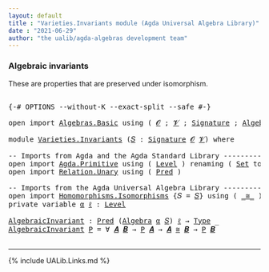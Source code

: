 ```yaml
---
layout: default
title : "Varieties.Invariants module (Agda Universal Algebra Library)"
date : "2021-06-29"
author: "the ualib/agda-algebras development team"
---
```


### Algebraic invariants

These are properties that are preserved under isomorphism.

<pre class="Agda">

<a id="268" class="Symbol">{-#</a> <a id="272" class="Keyword">OPTIONS</a> <a id="280" class="Pragma">--without-K</a> <a id="292" class="Pragma">--exact-split</a> <a id="306" class="Pragma">--safe</a> <a id="313" class="Symbol">#-}</a>

<a id="318" class="Keyword">open</a> <a id="323" class="Keyword">import</a> <a id="330" href="Algebras.Basic.html" class="Module">Algebras.Basic</a> <a id="345" class="Keyword">using</a> <a id="351" class="Symbol">(</a> <a id="353" href="Algebras.Basic.html#1130" class="Generalizable">𝓞</a> <a id="355" class="Symbol">;</a> <a id="357" href="Algebras.Basic.html#1132" class="Generalizable">𝓥</a> <a id="359" class="Symbol">;</a> <a id="361" href="Algebras.Basic.html#3858" class="Function">Signature</a> <a id="371" class="Symbol">;</a> <a id="373" href="Algebras.Basic.html#6222" class="Function">Algebra</a> <a id="381" class="Symbol">)</a>

<a id="384" class="Keyword">module</a> <a id="391" href="Varieties.Invariants.html" class="Module">Varieties.Invariants</a> <a id="412" class="Symbol">(</a><a id="413" href="Varieties.Invariants.html#413" class="Bound">𝑆</a> <a id="415" class="Symbol">:</a> <a id="417" href="Algebras.Basic.html#3858" class="Function">Signature</a> <a id="427" href="Algebras.Basic.html#1130" class="Generalizable">𝓞</a> <a id="429" href="Algebras.Basic.html#1132" class="Generalizable">𝓥</a><a id="430" class="Symbol">)</a> <a id="432" class="Keyword">where</a>

<a id="439" class="Comment">-- Imports from Agda and the Agda Standard Library ---------------------</a>
<a id="512" class="Keyword">open</a> <a id="517" class="Keyword">import</a> <a id="524" href="Agda.Primitive.html" class="Module">Agda.Primitive</a> <a id="539" class="Keyword">using</a> <a id="545" class="Symbol">(</a> <a id="547" href="Agda.Primitive.html#597" class="Postulate">Level</a> <a id="553" class="Symbol">)</a> <a id="555" class="Keyword">renaming</a> <a id="564" class="Symbol">(</a> <a id="566" href="Agda.Primitive.html#326" class="Primitive">Set</a> <a id="570" class="Symbol">to</a> <a id="573" class="Primitive">Type</a> <a id="578" class="Symbol">)</a>
<a id="580" class="Keyword">open</a> <a id="585" class="Keyword">import</a> <a id="592" href="Relation.Unary.html" class="Module">Relation.Unary</a> <a id="607" class="Keyword">using</a> <a id="613" class="Symbol">(</a> <a id="615" href="Relation.Unary.html#1101" class="Function">Pred</a> <a id="620" class="Symbol">)</a>

<a id="623" class="Comment">-- Imports from the Agda Universal Algebra Library -------------------------------------------</a>
<a id="718" class="Keyword">open</a> <a id="723" class="Keyword">import</a> <a id="730" href="Homomorphisms.Isomorphisms.html" class="Module">Homomorphisms.Isomorphisms</a> <a id="757" class="Symbol">{</a><a id="758" class="Argument">𝑆</a> <a id="760" class="Symbol">=</a> <a id="762" href="Varieties.Invariants.html#413" class="Bound">𝑆</a><a id="763" class="Symbol">}</a> <a id="765" class="Keyword">using</a> <a id="771" class="Symbol">(</a> <a id="773" href="Homomorphisms.Isomorphisms.html#2333" class="Record Operator">_≅_</a> <a id="777" class="Symbol">)</a>
<a id="779" class="Keyword">private</a> <a id="787" class="Keyword">variable</a> <a id="796" href="Varieties.Invariants.html#796" class="Generalizable">α</a> <a id="798" href="Varieties.Invariants.html#798" class="Generalizable">ℓ</a> <a id="800" class="Symbol">:</a> <a id="802" href="Agda.Primitive.html#597" class="Postulate">Level</a>

<a id="AlgebraicInvariant"></a><a id="809" href="Varieties.Invariants.html#809" class="Function">AlgebraicInvariant</a> <a id="828" class="Symbol">:</a> <a id="830" href="Relation.Unary.html#1101" class="Function">Pred</a> <a id="835" class="Symbol">(</a><a id="836" href="Algebras.Basic.html#6222" class="Function">Algebra</a> <a id="844" href="Varieties.Invariants.html#796" class="Generalizable">α</a> <a id="846" href="Varieties.Invariants.html#413" class="Bound">𝑆</a><a id="847" class="Symbol">)</a> <a id="849" href="Varieties.Invariants.html#798" class="Generalizable">ℓ</a> <a id="851" class="Symbol">→</a> <a id="853" href="Varieties.Invariants.html#573" class="Primitive">Type</a> <a id="858" class="Symbol">_</a>
<a id="860" href="Varieties.Invariants.html#809" class="Function">AlgebraicInvariant</a> <a id="879" href="Varieties.Invariants.html#879" class="Bound">P</a> <a id="881" class="Symbol">=</a> <a id="883" class="Symbol">∀</a> <a id="885" href="Varieties.Invariants.html#885" class="Bound">𝑨</a> <a id="887" href="Varieties.Invariants.html#887" class="Bound">𝑩</a> <a id="889" class="Symbol">→</a> <a id="891" href="Varieties.Invariants.html#879" class="Bound">P</a> <a id="893" href="Varieties.Invariants.html#885" class="Bound">𝑨</a> <a id="895" class="Symbol">→</a> <a id="897" href="Varieties.Invariants.html#885" class="Bound">𝑨</a> <a id="899" href="Homomorphisms.Isomorphisms.html#2333" class="Record Operator">≅</a> <a id="901" href="Varieties.Invariants.html#887" class="Bound">𝑩</a> <a id="903" class="Symbol">→</a> <a id="905" href="Varieties.Invariants.html#879" class="Bound">P</a> <a id="907" href="Varieties.Invariants.html#887" class="Bound">𝑩</a>

</pre>

--------------------------------

{% include UALib.Links.md %}
